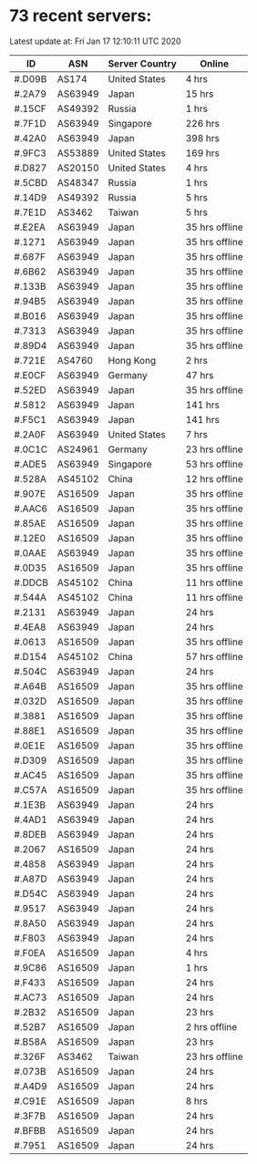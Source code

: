 # 73 recent servers:

Latest update at: Fri Jan 17 12:10:11 UTC 2020

| ID | ASN | Server Country | Online |
| -- | --- | -------------- | ------ |
| #.D09B | AS174 | United States | 4 hrs |
| #.2A79 | AS63949 | Japan | 15 hrs |
| #.15CF | AS49392 | Russia | 1 hrs |
| #.7F1D | AS63949 | Singapore | 226 hrs |
| #.42A0 | AS63949 | Japan | 398 hrs |
| #.9FC3 | AS53889 | United States | 169 hrs |
| #.D827 | AS20150 | United States | 4 hrs |
| #.5CBD | AS48347 | Russia | 1 hrs |
| #.14D9 | AS49392 | Russia | 5 hrs |
| #.7E1D | AS3462 | Taiwan | 5 hrs |
| #.E2EA | AS63949 | Japan | 35 hrs offline |
| #.1271 | AS63949 | Japan | 35 hrs offline |
| #.687F | AS63949 | Japan | 35 hrs offline |
| #.6B62 | AS63949 | Japan | 35 hrs offline |
| #.133B | AS63949 | Japan | 35 hrs offline |
| #.94B5 | AS63949 | Japan | 35 hrs offline |
| #.B016 | AS63949 | Japan | 35 hrs offline |
| #.7313 | AS63949 | Japan | 35 hrs offline |
| #.89D4 | AS63949 | Japan | 35 hrs offline |
| #.721E | AS4760 | Hong Kong | 2 hrs |
| #.E0CF | AS63949 | Germany | 47 hrs |
| #.52ED | AS63949 | Japan | 35 hrs offline |
| #.5812 | AS63949 | Japan | 141 hrs |
| #.F5C1 | AS63949 | Japan | 141 hrs |
| #.2A0F | AS63949 | United States | 7 hrs |
| #.0C1C | AS24961 | Germany | 23 hrs offline |
| #.ADE5 | AS63949 | Singapore | 53 hrs offline |
| #.528A | AS45102 | China | 12 hrs offline |
| #.907E | AS16509 | Japan | 35 hrs offline |
| #.AAC6 | AS16509 | Japan | 35 hrs offline |
| #.85AE | AS16509 | Japan | 35 hrs offline |
| #.12E0 | AS16509 | Japan | 35 hrs offline |
| #.0AAE | AS63949 | Japan | 35 hrs offline |
| #.0D35 | AS16509 | Japan | 35 hrs offline |
| #.DDCB | AS45102 | China | 11 hrs offline |
| #.544A | AS45102 | China | 11 hrs offline |
| #.2131 | AS63949 | Japan | 24 hrs |
| #.4EA8 | AS63949 | Japan | 24 hrs |
| #.0613 | AS16509 | Japan | 35 hrs offline |
| #.D154 | AS45102 | China | 57 hrs offline |
| #.504C | AS63949 | Japan | 24 hrs |
| #.A64B | AS16509 | Japan | 35 hrs offline |
| #.032D | AS16509 | Japan | 35 hrs offline |
| #.3881 | AS16509 | Japan | 35 hrs offline |
| #.88E1 | AS16509 | Japan | 35 hrs offline |
| #.0E1E | AS16509 | Japan | 35 hrs offline |
| #.D309 | AS16509 | Japan | 35 hrs offline |
| #.AC45 | AS16509 | Japan | 35 hrs offline |
| #.C57A | AS16509 | Japan | 35 hrs offline |
| #.1E3B | AS63949 | Japan | 24 hrs |
| #.4AD1 | AS63949 | Japan | 24 hrs |
| #.8DEB | AS63949 | Japan | 24 hrs |
| #.2067 | AS16509 | Japan | 24 hrs |
| #.4858 | AS63949 | Japan | 24 hrs |
| #.A87D | AS63949 | Japan | 24 hrs |
| #.D54C | AS63949 | Japan | 24 hrs |
| #.9517 | AS63949 | Japan | 24 hrs |
| #.8A50 | AS63949 | Japan | 24 hrs |
| #.F803 | AS63949 | Japan | 24 hrs |
| #.F0EA | AS16509 | Japan | 4 hrs |
| #.9C86 | AS16509 | Japan | 1 hrs |
| #.F433 | AS16509 | Japan | 24 hrs |
| #.AC73 | AS16509 | Japan | 24 hrs |
| #.2B32 | AS16509 | Japan | 23 hrs |
| #.52B7 | AS16509 | Japan | 2 hrs offline |
| #.B58A | AS16509 | Japan | 23 hrs |
| #.326F | AS3462 | Taiwan | 23 hrs offline |
| #.073B | AS16509 | Japan | 24 hrs |
| #.A4D9 | AS16509 | Japan | 24 hrs |
| #.C91E | AS16509 | Japan | 8 hrs |
| #.3F7B | AS16509 | Japan | 24 hrs |
| #.BFBB | AS16509 | Japan | 24 hrs |
| #.7951 | AS16509 | Japan | 24 hrs |

